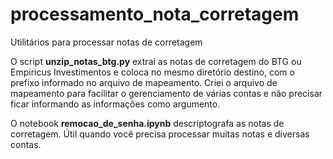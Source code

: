 # processamento_nota_corretagem
 Utilitários para processar notas de corretagem

O script **unzip_notas_btg.py** extrai as notas de corretagem do BTG ou Empiricus Investimentos e coloca no mesmo diretório destino, com o prefixo informado no arquivo de mapeamento.
Criei o arquivo de mapeamento para facilitar o gerenciamento de várias contas e não precisar ficar informando as informações como argumento.

O notebook **remocao_de_senha.ipynb** descriptografa as notas de corretagem. Útil quando você precisa processar muitas notas e diversas contas.

